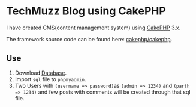 # TechMuzz Blog using CakePHP

I have created CMS(content management system) using [CakePHP](http://cakephp.org) 3.x.

The framework source code can be found here: [cakephp/cakephp](https://github.com/cakephp/cakephp).

## Use

1. Download [Database](https://github.com/kheniparth/TechMuzz/blob/master/database.sql).
2. Import `sql` file to `phpmyadmin`.
3. Two Users with `(username => password)`as `(admin => 1234)` and `(parth => 1234)` and few posts with comments will be created through that sql file.
